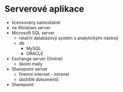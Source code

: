 # Serverové aplikace
- licensovány samostatně
- na Windows server
- Microsoft SQL server
	- relační databázový systém s analytickými nástroji
	- db
		- MySQL
		- ORACLE
- Exchange server (Online)
	- školní maily
- Sharepoint server
	- firemní internet - intranet
	- úložiště dokumentů
- Sharepoint 